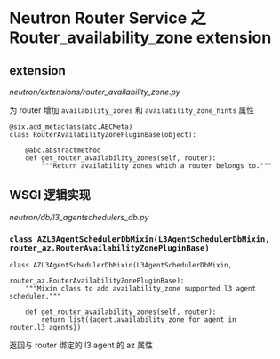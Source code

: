 # Neutron Router Service 之 Router_availability_zone extension

## extension

*neutron/extensions/router_availability_zone.py*

为 router 增加 `availability_zones` 和 `availability_zone_hints` 属性

```
@six.add_metaclass(abc.ABCMeta)
class RouterAvailabilityZonePluginBase(object):

    @abc.abstractmethod
    def get_router_availability_zones(self, router):
        """Return availability zones which a router belongs to."""
```

## WSGI 逻辑实现

*neutron/db/l3_agentschedulers_db.py*

### `class AZL3AgentSchedulerDbMixin(L3AgentSchedulerDbMixin, router_az.RouterAvailabilityZonePluginBase)`

```
class AZL3AgentSchedulerDbMixin(L3AgentSchedulerDbMixin,
                                router_az.RouterAvailabilityZonePluginBase):
    """Mixin class to add availability_zone supported l3 agent scheduler."""

    def get_router_availability_zones(self, router):
        return list({agent.availability_zone for agent in router.l3_agents})
```

返回与 router 绑定的 l3 agent 的 az 属性
